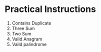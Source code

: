 # Practical Instructions
1. Contains Duplicate
2. Three Sum
3. Two Sum
4. Valid Anagram
5. Vaild palindrome